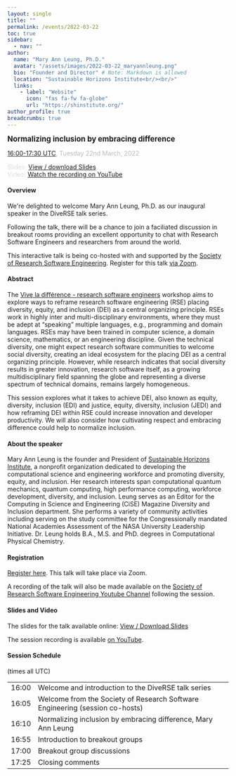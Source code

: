 ```yaml
---
layout: single
title: ""
permalink: /events/2022-03-22
toc: true
sidebar:
  - nav: ""
author:
  name: "Mary Ann Leung, Ph.D."
  avatar: "/assets/images/2022-03-22_maryannleung.png"
  bio: "Founder and Director" # Note: Markdown is allowed
  location: "Sustainable Horizons Institute<br/><br/>"
  links:
    - label: "Website"
      icon: "fas fa-fw fa-globe"
      url: "https://shinstitute.org/"
author_profile: true
breadcrumbs: true
---
```


<span style="font-size: 1.2em"><strong>Normalizing inclusion by embracing difference</strong></span>

<span style="font-size: 1em; color: #bbb;">
        <a href="https://www.timeanddate.com/worldclock/converter.html?iso=20220322T160000&p1=224&p2=64&p3=179&p4=1440&p5=136&p6=37&p7=101&p8=170&p9=776&p10=438&p11=236&p12=240" target="_blank" rel="noopener noreferrer">16:00-17:30 UTC</a>, Tuesday 22nd March, 2022
</span>

<span style="font-size: 1em; color: #ddd;">Slides: <a
href="https://drive.google.com/file/d/1b3tShNFNwhuafrrHxtU1T_a_x15Kb2K1/view?usp=sharing"
target="_blank" rel="noopener noreferrer">View / download Slides</a></span>
<br/>
<span style="font-size: 1em; color: #ddd;">Video: <a
href="https://www.youtube.com/watch?v=IDKVrqRjGaI"
target="_blank" rel="noopener noreferrer">Watch the recording on YouTube</a></span>


#### Overview

We're delighted to welcome Mary Ann Leung, Ph.D. as our inaugural speaker in
the DiveRSE talk series.

Following the talk, there will be a chance to join a faciliated discussion in
breakout rooms providing an excellent opportunity to chat with Research
Software Engineers and researchers from around the world.

This interactive talk is being co-hosted with and supported by the <a
href="https://society-rse.org/" target="_blank" rel="noopener noreferrer">
Society of Research Software Engineering</a>. Register for this talk 
<a href="https://us06web.zoom.us/meeting/register/tZwvd-CprD4jH9Kt5smG4nGbp-YHoahn44Hm"
target="_blank" rel="noopener noreferrer">via Zoom</a>.

#### Abstract

The [Vive la différence - research software
engineers](https://www.researchsoft.org/events/2022-04/) workshop aims to
explore ways to reframe research software engineering (RSE) placing diversity,
equity, and inclusion (DEI) as a central organizing principle.  RSEs work in
highly inter and multi-disciplinary environments, where they must be adept at
“speaking” multiple languages, e.g., programming and domain languages.  RSEs may
have been trained in computer science, a domain science, mathematics, or an
engineering discipline.  Given the technical diversity, one might expect
research software communities to welcome social diversity, creating an ideal
ecosystem for the placing DEI as a central organizing principle.  However,
while research indicates that social diversity results in greater innovation,
research software itself, as a growing multidisciplinary field spanning the
globe and representing a diverse spectrum of technical domains, remains largely
homogeneous. 

This session explores what it takes to achieve DEI, also known as
equity, diversity, inclusion (EDI) and justice, equity, diversity, inclusion
(JEDI) and how reframing DEI within RSE could increase innovation and developer
productivity.  We will also consider how cultivating respect and embracing
difference could help to normalize inclusion.

#### About the speaker

Mary Ann Leung is the founder and President of [Sustainable Horizons
Institute](https://shinstitute.org/), a nonprofit organization dedicated to
developing the computational science and engineering workforce and promoting
diversity, equity, and inclusion.  Her research interests span computational
quantum mechanics, quantum computing, high performance computing, workforce
development, diversity, and inclusion. Leung serves as an Editor for the
Computing in Science and Engineering (CiSE) Magazine Diversity and Inclusion
department.  She performs a variety of community activities including serving
on the study committee for the Congressionally mandated National Academies
Assessment of the NASA University Leadership Initiative.  Dr. Leung holds B.A.,
M.S. and PhD. degrees in Computational Physical Chemistry.

#### Registration

<a href="https://us06web.zoom.us/meeting/register/tZwvd-CprD4jH9Kt5smG4nGbp-YHoahn44Hm"
target="_blank" rel="noopener noreferrer">Register here</a>. This talk will
take place via Zoom.

A recording of the talk will also be made available on the [Society of Research
Software Engineering Youtube
Channel](https://www.youtube.com/channel/UCL7rYOIAP1Rx_VajLPDF-hA) following
the session.

#### Slides and Video

The slides for the talk available online: 
<a
href="https://drive.google.com/file/d/1b3tShNFNwhuafrrHxtU1T_a_x15Kb2K1/view?usp=sharing"
target="_blank" rel="noopener noreferrer">View / Download Slides</a>

The session recording is available <a
href="https://www.youtube.com/watch?v=IDKVrqRjGaI"
target="_blank" rel="noopener noreferrer">on YouTube</a>.

#### Session Schedule

(times all UTC)
<table>
<tr>
<td>16:00</td><td>Welcome and introduction to the DiveRSE talk series</td>
</tr>
<tr>
<td>16:05</td><td>Welcome from the Society of Research Software Engineering (session co-hosts)</td>
</tr>
<tr>
<td>16:10</td><td>Normalizing inclusion by embracing difference, Mary Ann Leung</td>
</tr>
<tr>
<td>16:55</td><td>Introduction to breakout groups</td>
</tr>
<tr>
<td>17:00</td><td>Breakout group discussions</td>
</tr>
<tr>
<td>17:25</td><td>Closing comments</td>
</tr>
</table>
